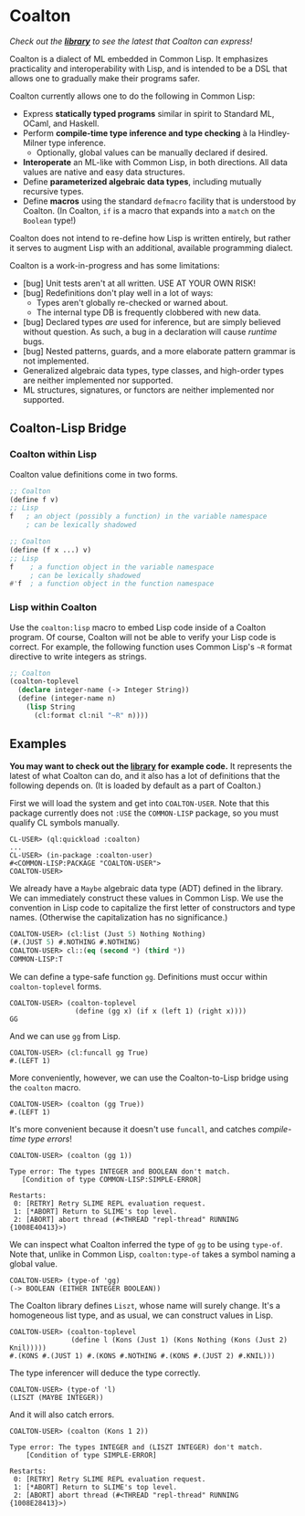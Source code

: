 # Coalton

_Check out the [**library**](src/library.lisp) to see the latest that Coalton can express!_

Coalton is a dialect of ML embedded in Common Lisp. It emphasizes practicality and interoperability with Lisp, and is intended to be a DSL that allows one to gradually make their programs safer.

Coalton currently allows one to do the following in Common Lisp:

* Express **statically typed programs** similar in spirit to Standard ML, OCaml, and Haskell.
* Perform **compile-time type inference and type checking** à la Hindley-Milner type inference.
  * Optionally, global values can be manually declared if desired.
* **Interoperate** an ML-like with Common Lisp, in both directions. All data values are native and easy data structures.
* Define **parameterized algebraic data types**, including mutually recursive types.
* Define **macros** using the standard `defmacro` facility that is understood by Coalton. (In Coalton, `if` is a macro that expands into a `match` on the `Boolean` type!)

Coalton does not intend to re-define how Lisp is written entirely, but rather it serves to augment Lisp with an additional, available programming dialect.

Coalton is a work-in-progress and has some limitations:

* [bug] Unit tests aren't at all written. USE AT YOUR OWN RISK!
* [bug] Redefinitions don't play well in a lot of ways:
  * Types aren't globally re-checked or warned about.
  * The internal type DB is frequently clobbered with new data.
* [bug] Declared types *are* used for inference, but are simply believed without question. As such, a bug in a declaration will cause *runtime* bugs.
* [bug] Nested patterns, guards, and a more elaborate pattern grammar is not implemented.
* Generalized algebraic data types, type classes, and high-order types are neither implemented nor supported.
* ML structures, signatures, or functors are neither implemented nor supported.

## Coalton-Lisp Bridge

### Coalton within Lisp

Coalton value definitions come in two forms.

```commonlisp
;; Coalton
(define f v)
;; Lisp
f   ; an object (possibly a function) in the variable namespace
    ; can be lexically shadowed

;; Coalton
(define (f x ...) v)
;; Lisp
f    ; a function object in the variable namespace
     ; can be lexically shadowed
#'f  ; a function object in the function namespace
```

### Lisp within Coalton

Use the `coalton:lisp` macro to embed Lisp code inside of a Coalton program. Of course, Coalton will not be able to verify your Lisp code is correct. For example, the following function uses Common Lisp's `~R` format directive to write integers as strings.

```commonlisp
;; Coalton
(coalton-toplevel
  (declare integer-name (-> Integer String))
  (define (integer-name n)
    (lisp String
      (cl:format cl:nil "~R" n))))
```

## Examples

**You may want to check out the [library](src/library.lisp) for example code.** It represents the latest of what Coalton can do, and it also has a lot of definitions that the following depends on. (It is loaded by default as a part of Coalton.)

First we will load the system and get into `COALTON-USER`. Note that this package currently does not `:USE` the `COMMON-LISP` package, so you must qualify CL symbols manually.

```
CL-USER> (ql:quickload :coalton)
...
CL-USER> (in-package :coalton-user)
#<COMMON-LISP:PACKAGE "COALTON-USER">
COALTON-USER>
```

We already have a `Maybe` algebraic data type (ADT) defined in the library. We can immediately construct these values in Common Lisp. We use the convention in Lisp code to capitalize the first letter of constructors and type names. (Otherwise the capitalization has no significance.)
```commonlisp
COALTON-USER> (cl:list (Just 5) Nothing Nothing)
(#.(JUST 5) #.NOTHING #.NOTHING)
COALTON-USER> cl::(eq (second *) (third *))
COMMON-LISP:T
```

We can define a type-safe function `gg`. Definitions must occur within  `coalton-toplevel` forms.
```
COALTON-USER> (coalton-toplevel
                (define (gg x) (if x (left 1) (right x))))
GG
```

And we can use `gg` from Lisp.
```
COALTON-USER> (cl:funcall gg True)
#.(LEFT 1)
```

More conveniently, however, we can use the Coalton-to-Lisp bridge using the `coalton` macro.

```
COALTON-USER> (coalton (gg True))
#.(LEFT 1)
```

It's more convenient because it doesn't use `funcall`, and catches _compile-time type errors_!

```
COALTON-USER> (coalton (gg 1))

Type error: The types INTEGER and BOOLEAN don't match.
   [Condition of type COMMON-LISP:SIMPLE-ERROR]

Restarts:
 0: [RETRY] Retry SLIME REPL evaluation request.
 1: [*ABORT] Return to SLIME's top level.
 2: [ABORT] abort thread (#<THREAD "repl-thread" RUNNING {1008E40413}>)
```

We can inspect what Coalton inferred the type of `gg` to be using `type-of`. Note that, unlike in Common Lisp, `coalton:type-of` takes a symbol naming a global value.

```
COALTON-USER> (type-of 'gg)
(-> BOOLEAN (EITHER INTEGER BOOLEAN))
```

The Coalton library defines `Liszt`, whose name will surely change. It's a homogeneous list type, and as usual, we can construct values in Lisp.
```
COALTON-USER> (coalton-toplevel
               (define l (Kons (Just 1) (Kons Nothing (Kons (Just 2) Knil)))))
#.(KONS #.(JUST 1) #.(KONS #.NOTHING #.(KONS #.(JUST 2) #.KNIL)))
```

The type inferencer will deduce the type correctly.
```
COALTON-USER> (type-of 'l)
(LISZT (MAYBE INTEGER))
```

And it will also catch errors.
```
COALTON-USER> (coalton (Kons 1 2))

Type error: The types INTEGER and (LISZT INTEGER) don't match.
    [Condition of type SIMPLE-ERROR]

Restarts:
 0: [RETRY] Retry SLIME REPL evaluation request.
 1: [*ABORT] Return to SLIME's top level.
 2: [ABORT] abort thread (#<THREAD "repl-thread" RUNNING {1008E28413}>)
```

